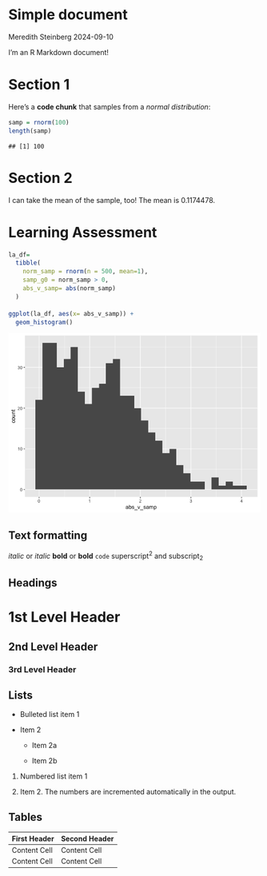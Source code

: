Simple document
================
Meredith Steinberg
2024-09-10

I’m an R Markdown document!

# Section 1

Here’s a **code chunk** that samples from a *normal distribution*:

``` r
samp = rnorm(100)
length(samp)
```

    ## [1] 100

# Section 2

I can take the mean of the sample, too! The mean is 0.1174478.

# Learning Assessment

``` r
la_df=
  tibble(
    norm_samp = rnorm(n = 500, mean=1),
    samp_g0 = norm_samp > 0,
    abs_v_samp= abs(norm_samp)
  )

ggplot(la_df, aes(x= abs_v_samp)) + 
  geom_histogram()
```

![](template_files/figure-gfm/la_chunk%20-1.png)<!-- -->

## Text formatting

*italic* or *italic* **bold** or **bold** `code` superscript<sup>2</sup>
and subscript<sub>2</sub>

## Headings

# 1st Level Header

## 2nd Level Header

### 3rd Level Header

## Lists

- Bulleted list item 1

- Item 2

  - Item 2a

  - Item 2b

1.  Numbered list item 1

2.  Item 2. The numbers are incremented automatically in the output.

## Tables

| First Header | Second Header |
|--------------|---------------|
| Content Cell | Content Cell  |
| Content Cell | Content Cell  |
